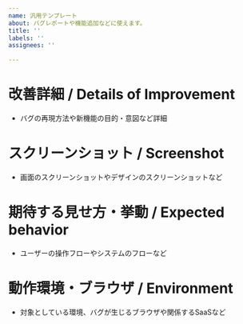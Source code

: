 ```yaml
---
name: 汎用テンプレート
about: バグレポートや機能追加などに使えます。
title: ''
labels: ''
assignees: ''

---
```


# 改善詳細 / Details of Improvement
- バグの再現方法や新機能の目的・意図など詳細

# スクリーンショット / Screenshot
- 画面のスクリーンショットやデザインのスクリーンショットなど

# 期待する見せ方・挙動 / Expected behavior
- ユーザーの操作フローやシステムのフローなど

# 動作環境・ブラウザ / Environment
- 対象としている環境、バグが生じるブラウザや関係するSaaSなど

